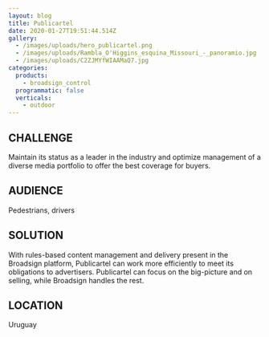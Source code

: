 ```yaml
---
layout: blog
title: Publicartel
date: 2020-01-27T19:51:44.514Z
gallery:
  - /images/uploads/hero_publicartel.png
  - /images/uploads/Rambla_O'Higgins_esquina_Missouri_-_panoramio.jpg
  - /images/uploads/C2ZJMYfWIAAMaQ7.jpg
categories:
  products:
    - broadsign_control
  programmatic: false
  verticals:
    - outdoor
---
```

## CHALLENGE

Maintain its status as a leader in the industry and optimize management of a diverse media portfolio to offer the best coverage for buyers.


## AUDIENCE

Pedestrians, drivers


## SOLUTION

With rules-based content management and delivery present in the Broadsign platform, Publicartel can work more efficiently to meet its obligations to advertisers. Publicartel can focus on the big-picture and on selling, while Broadsign handles the rest.


## LOCATION

Uruguay
